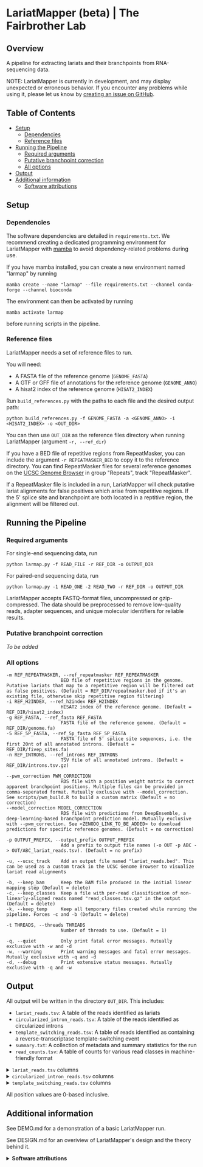 # LariatMapper (beta) | The Fairbrother Lab
## Overview

A pipeline for extracting lariats and their branchpoints from RNA-sequencing data. 

NOTE: LariatMapper is currently in development, and may display unexpected or erroneous behavior. If you encounter any problems while using it, please let us know by [creating an issue on GitHub](https://github.com/fairbrother-lab/LariatMapper/issues/new?template=bug-report.md).

## Table of Contents
- [Setup](#setup)
	- [Dependencies](#dependencies)
	- [Reference files](#reference-files)
- [Running the Pipeline](#running-the-pipeline)
	- [Required arguments](#required-arguments)
	- [Putative branchpoint correction](#putative-branchpoint-correction)
	- [All options](#all-options)
- [Output](#output)
- [Additional information](#additional-information)
	- [Software attributions](#software-attributions)

## Setup

### Dependencies
The software dependencies are detailed in `requirements.txt`. We recommend creating a dedicated programming environment for LariatMapper with [mamba](https://mamba.readthedocs.io/en/latest/user_guide/mamba.html) to avoid dependency-related problems during use.

If you have mamba installed, you can create a new environment named "larmap" by running

	mamba create --name "larmap" --file requirements.txt --channel conda-forge --channel bioconda

The environment can then be activated by running

	mamba activate larmap
 
before running scripts in the pipeline.

### Reference files
LariatMapper needs a set of reference files to run. 

You will need:
- A FASTA file of the reference genome (`GENOME_FASTA`)
- A GTF or GFF file of annotations for the reference genome (`GENOME_ANNO`)
- A hisat2 index of the reference genome (`HISAT2_INDEX`)

Run `build_references.py` with the paths to each file and the desired output path:

	python build_references.py -f GENOME_FASTA -a <GENOME_ANNO> -i <HISAT2_INDEX> -o <OUT_DIR>

You can then use `OUT_DIR` as the reference files directory when running LariatMapper (argument `-r, --ref_dir`)

If you have a BED file of repetitive regions from RepeatMasker, you can include the argument `-r REPEATMASKER_BED` to copy it to the reference directory. You can find RepeatMasker files for several reference genomes on the [UCSC Genome Browser](https://genome.ucsc.edu/cgi-bin/hgTables) in group "Repeats", track "RepeatMasker". 

If a RepeatMasker file is included in a run, LariatMapper will check putative lariat alignments for false positives which arise from repetitive regions. If the 5' splice site and branchpoint are both located in a reptitive region, the alignment will be filtered out.


## Running the Pipeline
### Required arguments 
For single-end sequencing data, run

	python larmap.py -f READ_FILE -r REF_DIR -o OUTPUT_DIR

For paired-end sequencing data, run

	python larmap.py -1 READ_ONE -2 READ_TWO -r REF_DIR -o OUTPUT_DIR

LariatMapper accepts FASTQ-format files, uncompressed or gzip-compressed. The data should be preprocessed to remove low-quality reads, adapter sequences, and unique molecular identifiers for reliable results. 

### Putative branchpoint correction
*To be added*

### All options
	-m REF_REPEATMASKER, --ref_repeatmasker REF_REPEATMASKER
                        BED file of repetitive regions in the genome. Putative lariats that map to a repetitive region will be filtered out as false positives. (Default = REF_DIR/repeatmasker.bed if it's an existing file, otherwise skip repetitive region filtering)
	-i REF_H2INDEX, --ref_h2index REF_H2INDEX
                        HISAT2 index of the reference genome. (Default = REF_DIR/hisat2_index)
	-g REF_FASTA, --ref_fasta REF_FASTA
                        FASTA file of the reference genome. (Default = REF_DIR/genome.fa)
	-5 REF_5P_FASTA, --ref_5p_fasta REF_5P_FASTA
                        FASTA file of 5' splice site sequences, i.e. the first 20nt of all annotated introns. (Default = REF_DIR/fivep_sites.fa)
	-n REF_INTRONS, --ref_introns REF_INTRONS
                        TSV file of all annotated introns. (Default = REF_DIR/introns.tsv.gz)
		
	--pwm_correction PWM_CORRECTION
                        RDS file with a position weight matrix to correct apparent branchpoint positions. Multiple files can be provided in comma-seperated format. Mutually exclusive with --model_correction. See scripts/pwm_build.R to build a custom matrix (Default = no correction)
	--model_correction MODEL_CORRECTION
                        RDS file with predictions from DeepEnsemble, a deep-learning-based branchpoint prediction model. Mutually exclusive with --pwm_correction. See <ZENODO_LINK_TO_BE_ADDED> to download predictions for specific reference genomes. (Default = no correction)
						
	-p OUTPUT_PREFIX, --output_prefix OUTPUT_PREFIX
                        Add a prefix to output file names (-o OUT -p ABC -> OUT/ABC_lariat_reads.tsv). (Default = no prefix)
						
	-u, --ucsc_track    Add an output file named "lariat_reads.bed". This can be used as a custom track in the UCSC Genome Browser to visualize lariat read alignments

	-b, --keep_bam      Keep the BAM file produced in the initial linear mapping step (Default = delete)
	-c, --keep_classes  Keep a file with per-read classification of non-linearly-aligned reads named "read_classes.tsv.gz" in the output (Default = delete)
	-k, --keep_temp     Keep all temporary files created while running the pipeline. Forces -c and -b (Default = delete)

	-t THREADS, --threads THREADS
                        Number of threads to use. (Default = 1)

	-q, --quiet         Only print fatal error messages. Mutually exclusive with -w and -d
	-w, --warning       Print warning messages and fatal error messages. Mutually exclusive with -q and -d
	-d, --debug         Print extensive status messages. Mutually exclusive with -q and -w


## Output
All output will be written in the directory `OUT_DIR`. This includes:

- `lariat_reads.tsv`: A table of the reads identified as lariats
- `circularized_intron_reads.tsv`: A table of the reads identified as circularized introns
- `template_switching_reads.tsv`: A table of reads identified as containing a reverse-transcriptase template-switching event
- `summary.txt`: A collection of metadata and summary statistics for the run
- `read_counts.tsv`: A table of counts for various read classes in machine-friendly format

<details>
	<summary><code>lariat_reads.tsv</code> columns</summary>
<i>To be added</i>
</details>



<details>
	<summary><code>circularized_intron_reads.tsv</code> columns</summary>
*To be added*
</details>

<details>
	<summary><code>template_switching_reads.tsv</code> columns</summary>
<i>To be added</i>
</details>


All position values are 0-based inclusive. 


## Additional information
See DEMO.md for a demonstration of a basic LariatMapper run.

See DESIGN.md for an overiview of LariatMapper's design and the theory behind it.

<details>
	<summary><strong>Software attributions</strong></summary>

- <strong>bedtoolsr</strong>: Patwardhan, Mayura; Wenger, Craig D.; Davis, Eric S.; Phanstiel, Douglas H.: "Bedtoolsr: An R package for genomic data analysis and manipulation" (in preparation).

- <strong>Biostrings</strong>: Pagès H, Aboyoun P, Gentleman R, DebRoy S (2024). Biostrings: Efficient manipulation of biological strings. https://bioconductor.org/packages/Biostrings.

- <strong>Bowtie2</strong>: Langmead, B., Salzberg, S. Fast gapped-read alignment with Bowtie 2. Nat Methods 9, 357–359 (2012). https://doi.org/10.1038/nmeth.1923

- <strong>GenomicAlignments</strong>, **GenomicFeatures**, **GenomicRanges**: Lawrence M, Huber W, Pagès H, Aboyoun P, Carlson M, Gentleman R, Morgan M, Carey V (2013). “Software for Computing and Annotating Genomic Ranges.” PLoS Computational Biology, 9. doi:10.1371/journal.pcbi.1003118, http://www.ploscompbiol.org/article/info%3Adoi%2F10.1371%2Fjournal.pcbi.1003118. 

- <strong>HISAT2</strong>: Kim, D., Paggi, J.M., Park, C. et al. Graph-based genome alignment and genotyping with HISAT2 and HISAT-genotype. Nat Biotechnol 37, 907–915 (2019). https://doi.org/10.1038/s41587-019-0201-4

- <strong>pyfaidx</strong>: Shirley MD, Ma Z, Pedersen B, Wheelan S. Efficient "pythonic" access to FASTA files using pyfaidx. PeerJ PrePrints 3:e1196. 2015. 

- <strong>rtracklayer</strong>: Lawrence M, Gentleman R, Carey V (2009). “rtracklayer: an R package for interfacing with genome browsers.” Bioinformatics, 25, 1841-1842. doi:10.1093/bioinformatics/btp328, http://bioinformatics.oxfordjournals.org/content/25/14/1841.abstract.

- <strong>tidyverse</strong>:   Wickham H, Averick M, Bryan J, Chang W, McGowan LD, François R, Grolemund G, Hayes A, Henry L, Hester J, Kuhn M, Pedersen TL, Miller E, Bache SM, Müller K, Ooms J, Robinson D, Seidel DP, Spinu V, Takahashi K, Vaughan D, Wilke C, Woo K, Yutani H (2019). “Welcome to the tidyverse.” _Journal of Open Source Software_, *4*(43), 1686. doi:10.21105/joss.01686 <https://doi.org/10.21105/joss.01686>.

- <strong>txdbmaker</strong>: Pagès H, Carlson M, Aboyoun P, Falcon S, Morgan M (2024). txdbmaker: Tools for making TxDb objects from genomic annotations. https://bioconductor.org/packages/txdbmaker

- <strong>samtools</strong>: Petr Danecek, James K Bonfield, Jennifer Liddle, John Marshall, Valeriu Ohan, Martin O Pollard, Andrew Whitwham, Thomas Keane, Shane A McCarthy, Robert M Davies, Heng Li, Twelve years of SAMtools and BCFtools, GigaScience, Volume 10, Issue 2, February 2021, giab008, https://doi.org/10.1093/gigascience/giab008

LariatMapper was developed from an in-house analysis pipeline which was first publicized in "Large-scale mapping of branchpoints in human pre-mRNA transcripts in vivo" by Taggart et al. (2012). 
</details>